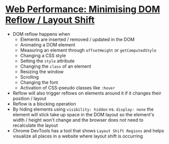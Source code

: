 # [Web Performance: Minimising DOM Reflow / Layout Shift](https://medium.com/better-programming/web-performance-dom-reflow-76ac7c4d2d4f)

* DOM reflow happens when 
  * Elements are inserted / removed / updated in the DOM
  * Animating a DOM element
  * Measuring an element through `offsetHeight` or `getComputedStyle`
  * Changing a CSS style
  * Setting the `style` attribute
  * Changing the `class` of an element
  * Resizing the window
  * Scrolling
  * Changing the font
  * Activation of CSS-pseudo classes like `:hover`
* Reflow will also trigger reflows on elements around it if it changes their position / layout
* Reflow is a blocking operation
* By hiding elements using `visibility: hidden` vs. `display: none` the element will stick take up space in the DOM layout so the element's width / height won't change and the browser does not need to recalculate the layout
* Chrome DevTools has a tool that shows `Layout Shift Regions` and helps visualize all places in a website where layout shift is occurring
